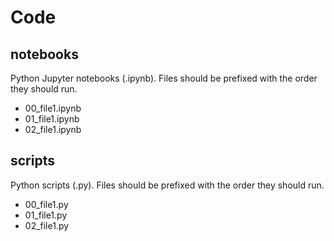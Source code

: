 # Code

## notebooks
Python Jupyter notebooks (.ipynb). Files should be prefixed with the order they should run.

- 00_file1.ipynb
- 01_file1.ipynb
- 02_file1.ipynb

## scripts
Python scripts (.py). Files should be prefixed with the order they should run.

- 00_file1.py
- 01_file1.py
- 02_file1.py